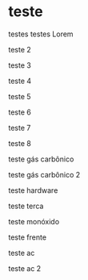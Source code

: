 # teste

testes testes Lorem

teste 2

teste 3

teste 4

teste 5

teste 6

teste 7

teste 8

teste gás carbônico

teste gás carbônico 2

teste hardware

teste terca

teste monóxido

teste frente

teste ac

teste ac 2
